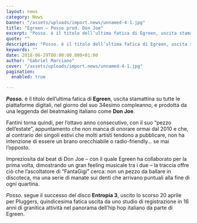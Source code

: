 ```yaml
---
layout: news
category: News
banner: "/assets/uploads/import.news/unnamed-4-1.jpg"
title: "Egreen – Posso prod. Don Joe"
excerpt: "Posso. è il titolo dell’ultima fatica di Egreen, uscita stamattina su tutte le piattaforme digitali, nel giorno del suo 34esimo compleanno, e prodotta da una leggenda del beatmaking italiano come Don Joe. Fantini torna quindi, per l’ottavo anno consecutivo, con il suo “pezzo dell’estate”, appuntamento che non manca di onorare ormai dal 2010 e che, [&hellip"
quote: ""
description: "Posso. è il titolo dell’ultima fatica di Egreen, uscita stamattina su tutte le piattaforme digitali, nel giorno del suo 34esimo compleanno, e prodotta da una leggenda del beatmaking italiano come Don Joe. Fantini torna quindi, per l’ottavo anno consecutivo, con il suo “pezzo dell’estate”, appuntamento che non manca di onorare ormai dal 2010 e che, [&hellip"
keywords: ""
date: 2018-06-29T00:00:00.000+01:00
author: "Gabriel Marciano"
cover: "/assets/uploads/import.news/unnamed-4-1.jpg"
pagination:
  enabled: true

---
```


**_Posso._** è il titolo dell’ultima fatica di **Egreen**, uscita stamattina su tutte le piattaforme digitali, nel giorno del suo 34esimo compleanno, e prodotta da una leggenda del beatmaking italiano come **Don Joe**.

Fantini torna quindi, per l’ottavo anno consecutivo, con il suo “pezzo dell’estate”, appuntamento che non manca di onorare ormai dal 2010 e che, al contrario dei singoli estivi che molti artisti tendono a pubblicare, non ha intenzione di essere un brano orecchiabile o radio-friendly… se mai l’opposto.

Impreziosita dal beat di Don Joe – con il quale Egreen ha collaborato per la prima volta, dimostrando un gran feeling musicale tra i due – la traccia offre ciò che l’ascoltatore di “FantaGigi” cerca: non un pezzo da ballare in discoteca, ma una serie di manate sui denti che arrivano puntuali alla fine di ogni quartina.

_Posso._ segue il successo del disco **Entropia 3**, uscito lo scorso 20 aprile per Pluggers, quindicesima fatica uscita da uno studio di registrazione in 16 anni di granitica attività nel panorama dell’hip hop italiano da parte di Egreen.